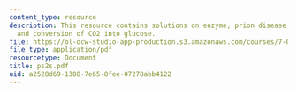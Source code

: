 ```yaml
---
content_type: resource
description: This resource contains solutions on enzyme, prion disease, fermentations
  and conversion of CO2 into glucose.
file: https://ol-ocw-studio-app-production.s3.amazonaws.com/courses/7-014-introductory-biology-spring-2005/a2528d6913087e658fee07278abb4122_ps2s.pdf
file_type: application/pdf
resourcetype: Document
title: ps2s.pdf
uid: a2528d69-1308-7e65-8fee-07278abb4122
---
```

